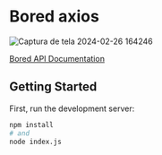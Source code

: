 # Bored axios

![Captura de tela 2024-02-26 164246](https://github.com/Jezebel1990/bored-axios/assets/75287031/13350d3e-6c74-427b-bfdf-e8c72f6faacb)

[Bored API Documentation](https://bored-api.appbrewery.com/)

## Getting Started

First, run the development server:

```bash
npm install
# and
node index.js
```
